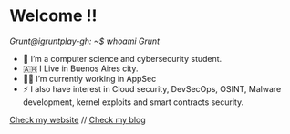# Welcome !!

*Grunt@igruntplay-gh: ~$ whoami*
*Grunt*

<!--
**igruntplay/igruntplay** is a ✨ _special_ ✨ repository because its `README.md` (this file) appears on your GitHub profile.

Here are some ideas to get you started:
- 🤔 I’m looking for help with ...
- 💬 Ask me about ...
- 📫 How to reach me: ...
- 😄 Pronouns: ...


-->

- 🔭 I’m a computer science and cybersecurity student.
- 🇦🇷 I Live in Buenos Aires city.
- 👨‍💻 I’m currently working in AppSec
- ⚡ I also have interest in Cloud security, DevSecOps, OSINT, Malware development, kernel exploits and smart contracts security.

 [Check my website](https://grunt.ar/) //
 [Check my blog](https://igruntplay.github.io/)
